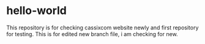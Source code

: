 # hello-world
This repository is for checking cassixcom website newly and first repository for testing.
This is for edited new branch file, i am checking for new.

